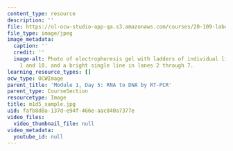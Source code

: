 ```yaml
---
content_type: resource
description: ''
file: https://ol-ocw-studio-app-qa.s3.amazonaws.com/courses/20-109-laboratory-fundamentals-in-biological-engineering-spring-2010/fafb8d0a137de94f466eaac840a7377e_m1d5_sample.jpg
file_type: image/jpeg
image_metadata:
  caption: ''
  credit: ''
  image-alt: Photo of electrophoresis gel with ladders of individual lines in lanes
    1 and 10, and a bright single line in lanes 2 through 7.
learning_resource_types: []
ocw_type: OCWImage
parent_title: 'Module 1, Day 5: RNA to DNA by RT-PCR'
parent_type: CourseSection
resourcetype: Image
title: m1d5_sample.jpg
uid: fafb8d0a-137d-e94f-466e-aac840a7377e
video_files:
  video_thumbnail_file: null
video_metadata:
  youtube_id: null
---
```

